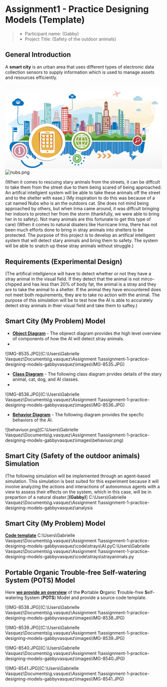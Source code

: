 # Assignment1 - Practice Designing Models (Template)


> * Participant name: (Gabby)
> * Project Title: (Safety of the outdoor animals)

## General Introduction

A **smart city** is an urban area that uses different types of electronic data collection sensors to supply information which is used to manage assets and resources efficiently.

![Image of Smart City](images/smartcity.png)
![nubs.png](.\images\nubs.png)


(When it comes to rescuing stary animals from the streets, it can be diffcult to take them from the street due to them being scared of being approached. An artifcal intellgient system will be able to take these animals off the street and to the shelter with ease.)
(My inspiration to do this was because of a cat named Nubs who is an the outdoors cat. She does not mind being approached by others, but when Irma came around, it was diffcult bringing her indoors to protect her from the storm (thankfully, we were able to bring her in to safety). Not many animals are this fortunate to get this type of care)
(When it comes to natural disaters like Hurricane Irma, there has not been much efforts done to bring in stray animals into shelters to be protected. The purpose of this project is to develop an artifical intelligent system that will detect stary animals and bring them to safety. The system will be able to snatch up these stray animals without struggle.)

## Requirements (Experimental Design)

(The artifical intellgience will have to detect whether or not they have a stray animal in the visual field. If they detect that the animal is not mirco-chipped and has less than 20% of body fat, the animal is a stray and they are to take the animal to a shelter. If the animal they have encountered does not meet both requirements, they are to take no action with the animal. The purpose of this simulation will be to test how the AI is able to accurately detect stray animals in thier visual field and take them to saftey.)

## Smart City (My Problem) Model


* [**Object Diagram**](model/object_diagram.md) - The objewct diagram provides the high level overview of components of how the AI will detect stray animals. 
* 
![IMG-8535.JPG](C:\Users\Gabrielle Vasquez\Documents\g.vasquez\Assignment 1\assignment-1-practice-designing-models-gabbyvasquez\images\IMG-8535.JPG)

* [**Class Diagram**](model/class_diagram.md) - The following class diagram prvides details of the stary animal, cat, dog, and AI classes.
* 
![IMG-8536.JPG](C:\Users\Gabrielle Vasquez\Documents\g.vasquez\Assignment 1\assignment-1-practice-designing-models-gabbyvasquez\images\IMG-8536.JPG)

* [**Behavior Diagram**](model/behavior_diagram.md) - The following diagram provides the specfic behaviors of the AI.

![behaviuor.png](C:\Users\Gabrielle Vasquez\Documents\g.vasquez\Assignment 1\assignment-1-practice-designing-models-gabbyvasquez\images\behaviuor.png)


## Smart City (Safety of the outdoor animals) Simulation

(The following simulation will be implemented through an agent-based simulation. This simulation is best suited for this experiment because it will involve analyzing the actions and interactions of autonomous agents with a view to assess their effects on the system, which in this case, will be in prepartion of a natural disater.[**(Gabby)**] C:\Users\Gabrielle Vasquez\Documents\g.vasquez\Assignment 1\assignment-1-practice-designing-models-gabbyvasquez\analysis


## Smart City (My Problem) Model
[**Code template**](code/README.md) 
C:\Users\Gabrielle Vasquez\Documents\g.vasquez\Assignment 1\assignment-1-practice-designing-models-gabbyvasquez\code\strays\AI.pyC:\Users\Gabrielle Vasquez\Documents\g.vasquez\Assignment 1\assignment-1-practice-designing-models-gabbyvasquez\code\strays\strayanimals.py

## **P**ortable **O**rganic **T**rouble-free **S**elf-watering System (**POTS**) Model
Here [**we provide an overview**](code/POTS_system/README.md) of the **P**ortable **O**rganic **T**rouble-free **S**elf-watering System (**POTS**) Model and provide a source code template.

![IMG-8538.JPG](C:\Users\Gabrielle Vasquez\Documents\g.vasquez\Assignment 1\assignment-1-practice-designing-models-gabbyvasquez\images\IMG-8538.JPG)

![IMG-8539.JPG](C:\Users\Gabrielle Vasquez\Documents\g.vasquez\Assignment 1\assignment-1-practice-designing-models-gabbyvasquez\images\IMG-8539.JPG)

![IMG-8540.JPG](C:\Users\Gabrielle Vasquez\Documents\g.vasquez\Assignment 1\assignment-1-practice-designing-models-gabbyvasquez\images\IMG-8540.JPG)


![IMG-8541.JPG](C:\Users\Gabrielle Vasquez\Documents\g.vasquez\Assignment 1\assignment-1-practice-designing-models-gabbyvasquez\images\IMG-8541.JPG)